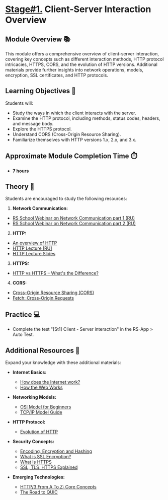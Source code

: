 # [Stage#1.](../../) Client-Server Interaction Overview

## Module Overview 📚

This module offers a comprehensive overview of client-server interaction, covering key concepts such as different interaction methods, HTTP protocol intricacies, HTTPS, CORS, and the evolution of HTTP versions. Additional materials provide further insights into network operations, models, encryption, SSL certificates, and HTTP protocols.

## Learning Objectives 🎯

Students will:

- Study the ways in which the client interacts with the server.
- Examine the HTTP protocol, including methods, status codes, headers, and message body.
- Explore the HTTPS protocol.
- Understand CORS (Cross-Origin Resource Sharing).
- Familiarize themselves with HTTP versions 1.x, 2.x, and 3.x.

## Approximate Module Completion Time ⏱️

- **7 hours**

## Theory 📖

Students are encouraged to study the following resources:

1. **Network Communication:**

- [RS School Webinar on Network Communication part 1 (RU)](https://www.youtube.com/watch?v=4jA9Nea51T8)
- [RS School Webinar on Network Communication part 2 (RU)](https://www.youtube.com/watch?v=_8GoJck9O9Y)

2. **HTTP:**

- [An overview of HTTP](https://developer.mozilla.org/en-US/docs/Web/HTTP/Overview)
- [HTTP Lecture [RU]](https://www.youtube.com/watch?v=jOUb8wot2sU)
- [HTTP Lecture Slides](https://slides.com/dzmitrytsebruk/http)

3. **HTTPS:**

- [HTTP vs HTTPS – What's the Difference?](https://www.freecodecamp.org/news/http-vs-https/)

4. **CORS:**

- [Cross-Origin Resource Sharing (CORS)](https://developer.mozilla.org/en-US/docs/Web/HTTP/CORS)
- [Fetch: Cross-Origin Requests](https://javascript.info/fetch-crossorigin)

## Practice 💻

- Complete the test "[St1] Client - Server interaction" in the RS-App > Auto Test.

## Additional Resources 📘

Expand your knowledge with these additional materials:

- **Internet Basics:**
  - [How does the Internet work?](https://developer.mozilla.org/en-US/docs/Learn/Common_questions/Web_mechanics/How_does_the_Internet_work)
  - [How the Web Works](https://developer.mozilla.org/en-US/docs/Learn/Getting_started_with_the_web/How_the_Web_works)

- **Networking Models:**
  - [OSI Model for Beginners](https://www.hackercoolmagazine.com/osi-model-for-beginners/#:~:text=In%20OSI%20Model%2C%20the%20network,these%20layers%20in%20more%20detail.)
  - [TCP/IP Model Guide](https://www.simplilearn.com/tutorials/cyber-security-tutorial/what-is-tcp-ip-model#:~:text=TCP%2FIP%20allows%20computers%20on,the%20host%20to%20the%20host.)

- **HTTP Protocol:**
  - [Evolution of HTTP](https://developer.mozilla.org/en-US/docs/Web/HTTP/Basics_of_HTTP/Evolution_of_HTTP)

- **Security Concepts:**
  - [Encoding, Encryption and Hashing](https://auth0.com/blog/encoding-encryption-hashing/)
  - [What is SSL Encryption?](https://www.arkoselabs.com/explained/ssl-encryption/)
  - [What Is HTTPS](https://www.cloudflare.com/learning/ssl/what-is-https/)
  - [SSL, TLS, HTTPS Explained](https://www.youtube.com/watch?v=j9QmMEWmcfo)

- **Emerging Technologies:**
  - [HTTP/3 From A To Z: Core Concepts](https://www.smashingmagazine.com/2021/08/http3-core-concepts-part1/)
  - [The Road to QUIC](https://blog.cloudflare.com/the-road-to-quic)
